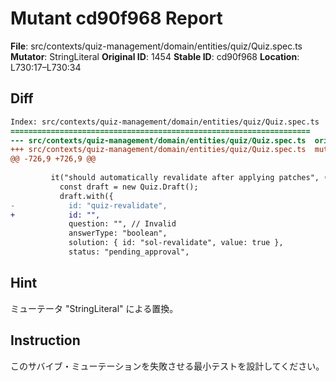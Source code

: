 # Mutant cd90f968 Report

**File**: src/contexts/quiz-management/domain/entities/quiz/Quiz.spec.ts
**Mutator**: StringLiteral
**Original ID**: 1454
**Stable ID**: cd90f968
**Location**: L730:17–L730:34

## Diff

```diff
Index: src/contexts/quiz-management/domain/entities/quiz/Quiz.spec.ts
===================================================================
--- src/contexts/quiz-management/domain/entities/quiz/Quiz.spec.ts	original
+++ src/contexts/quiz-management/domain/entities/quiz/Quiz.spec.ts	mutated #1454
@@ -726,9 +726,9 @@
 
         it("should automatically revalidate after applying patches", () => {
           const draft = new Quiz.Draft();
           draft.with({
-            id: "quiz-revalidate",
+            id: "",
             question: "", // Invalid
             answerType: "boolean",
             solution: { id: "sol-revalidate", value: true },
             status: "pending_approval",
```

## Hint

ミューテータ "StringLiteral" による置換。

## Instruction

このサバイブ・ミューテーションを失敗させる最小テストを設計してください。
